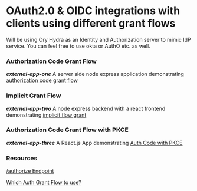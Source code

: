 # OAuth2.0 & OIDC integrations with clients using different grant flows
Will be using Ory Hydra as an Identity and Authorization server to mimic IdP service. You can feel free to use okta or AuthO etc. as well.

### Authorization Code Grant Flow
***external-app-one*** A server side node express application demonstrating [authorization code grant flow](https://developer.okta.com/blog/2018/04/10/oauth-authorization-code-grant-type)

### Implicit Grant Flow

***external-app-two*** A node express backend with a react frontend demonstrating [implicit flow grant](https://developer.okta.com/blog/2018/05/24/what-is-the-oauth2-implicit-grant-type)

### Authorization Code Grant Flow with PKCE

***external-app-three*** A React.js App demonstrating [Auth Code with PKCE](https://developer.okta.com/blog/2019/08/22/okta-authjs-pkce)

### Resources

[/authorize Endpoint](https://auth0.com/docs/authorization/protocols/protocol-oauth2#authorization-endpoint)

[Which Auth Grant Flow to use?](https://auth0.com/docs/authorization/flows/which-oauth-2-0-flow-should-i-use#can-i-try-the-endpoints-before-i-implement-my-application-)
